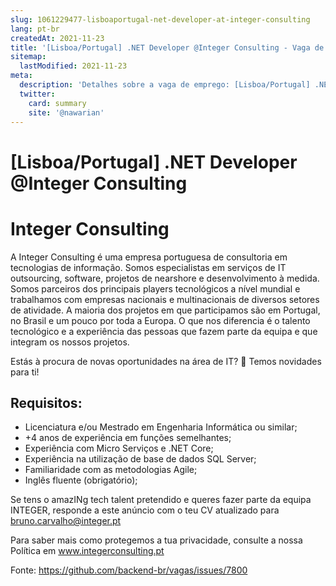 ```yaml
---
slug: 1061229477-lisboaportugal-net-developer-at-integer-consulting
lang: pt-br
createdAt: 2021-11-23
title: '[Lisboa/Portugal] .NET Developer @Integer Consulting - Vaga de Emprego'
sitemap:
  lastModified: 2021-11-23
meta:
  description: 'Detalhes sobre a vaga de emprego: [Lisboa/Portugal] .NET Developer @Integer Consulting'
  twitter:
    card: summary
    site: '@nawarian'
---
```


# [Lisboa/Portugal] .NET Developer @Integer Consulting

# Integer Consulting

A Integer Consulting é uma empresa portuguesa de consultoria em tecnologias de informação. Somos especialistas em serviços de IT outsourcing, software, projetos de nearshore e desenvolvimento à medida. Somos parceiros dos principais players tecnológicos a nível mundial e trabalhamos com empresas nacionais e multinacionais de diversos setores de atividade. A maioria dos projetos em que participamos são em Portugal, no Brasil e um pouco por toda a Europa. O que nos diferencia é o talento tecnológico e a experiência das pessoas que fazem parte da equipa e que integram os nossos projetos.

Estás à procura de novas oportunidades na área de IT? 👀 Temos novidades para ti!

## Requisitos:
- Licenciatura e/ou Mestrado em Engenharia Informática ou similar;
- +4 anos de experiência em funções semelhantes;
- Experiência com Micro Serviços e .NET Core;
- Experiência na utilização de base de dados SQL Server;
- Familiaridade com as metodologias Agile;
- Inglês fluente (obrigatório);

Se tens o amazINg tech talent pretendido e queres fazer parte da equipa INTEGER, responde a este anúncio com o teu CV atualizado para bruno.carvalho@integer.pt

Para saber mais como protegemos a tua privacidade, consulte a nossa Política em www.integerconsulting.pt

Fonte: https://github.com/backend-br/vagas/issues/7800